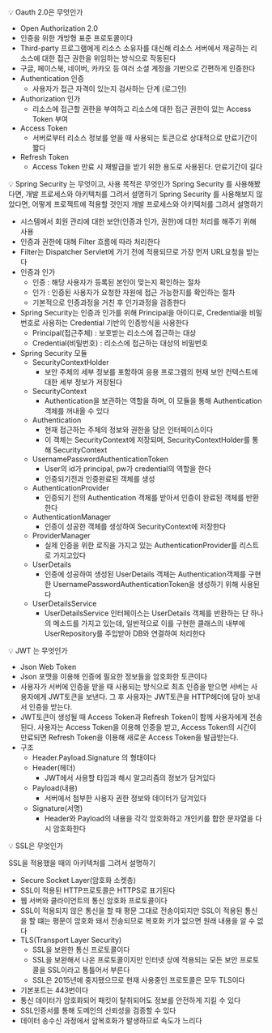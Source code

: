 <aside>
💡 Oauth 2.0은 무엇인가

</aside>

- Open Authorization 2.0
- 인증을 위한 개방형 표준 프로토콜이다
- Third-party 프로그램에게 리소스 소유자를 대신해 리소스 서버에서 제공하는 리소스에 대한 접근 권한을 위임하는 방식으로 작동된다
- 구글, 페이스북, 네이버, 카카오 등 여러 소셜 계정을 기반으로 간편하게 인증한다
- Authentication 인증
    - 사용자가 접근 자격이 있는지 검사하는 단계 (로그인)
- Authorization 인가
    - 리소스에 접근할 권한을 부여하고 리소스에 대한 접근 권한이 있는 Access Token 부여
- Access Token
    - 서버로부터 리소스 정보를 얻을 때 사용되는 토큰으로 상대적으로 만료기간이 짧다
- Refresh Token
    - Access Token 만료 시 재발급을 받기 위한 용도로 사용된다. 만료기간이 길다

<aside>
💡 Spring Security 는 무엇이고, 사용 목적은 무엇인가
Spring Security 를 사용해봤다면, 개발 프로세스와 아키텍처를 그려서 설명하기
Spring Security 를 사용해보지 않았다면, 어떻게 프로젝트에 적용할 것인지 개발 프로세스와 아키텍처를 그려서 설명하기

</aside>

- 시스템에서 회원 관리에 대한 보안(인증과 인가, 권한)에 대한 처리를 해주기 위해 사용
- 인증과 권한에 대해 Filter 흐름에 따라 처리한다
- Filter는 Dispatcher Servlet에 가기 전에 적용되므로 가장 먼저 URL요청을 받는다
- 인증과 인가
    - 인증 : 해당 사용자가 등록된 본인이 맞는지 확인하는 절차
    - 인가 : 인증된 사용자가 요청한 자원에 접근 가능한지를 확인하는 절차
    - 기본적으로 인증과정을 거친 후 인가과정을 검증한다
- Spring Security는 인증과 인가를 위해 Principal을 아이디로, Credential을 비밀번호로 사용하는 Credential 기반의 인증방식을 사용한다
    - Principal(접근주체) : 보호받는 리소스에 접근하는 대상
    - Credential(비밀번호) : 리소스에 접근하는 대상의 비밀번호
- Spring Security 모듈
    - SecurityContextHolder
        - 보안 주체의 세부 정보를 포함하여 응용 프로그램의 현재 보안 컨텍스트에 대한 세부 정보가 저장된다
    - SecurityContext
        - Authentication을 보관하는 역할을 하며, 이 모듈을 통해 Authentication 객체를 꺼내올 수 있다
    - Authentication
        - 현재 접근하는 주체의 정보와 권한을 담은 인터페이스이다
        - 이 객체는 SecurityContext에 저장되며, SecurityContextHolder를 통해 SecurityContext
    - UsernamePasswordAuthenticationToken
        - User의 id가 principal, pw가 credential의 역할을 한다
        - 인증되기전과 인증완료된 객체를 생성
    - AuthenticationProvider
        - 인증되기 전의 Authentication 객체를 받아서 인증이 완료된 객체를 반환한다
    - AuthenticationManager
        - 인증이 성공한 객체를 생성하여 SecurityContext에 저장한다
    - ProviderManager
        - 실제 인증을 위한 로직을 가지고 있는 AuthenticationProvider를 리스트로 가지고있다
    - UserDetails
        - 인증에 성공하여 생성된 UserDetails 객체는 Authentication객체를 구현한 UsernamePasswordAuthenticationToken을 생성하기 위해 사용된다
    - UserDetailsService
        - UserDetailsService 인터페이스는 UserDetails 객체를 반환하는 단 하나의 메소드를 가지고 있는데, 일반적으로 이를 구현한 클래스의 내부에 UserRepository를 주입받아 DB와 연결하여 처리한다

<aside>
💡 JWT 는 무엇인가

</aside>

- Json Web Token
- Json 포맷을 이용해 인증에 필요한 정보들을 암호화한 토큰이다
- 사용자가 서버에 인증을 받을 때 사용되는 방식으로 최초 인증을 받으면 서버는 사용자에게 JWT토큰을 보낸다. 그 후 사용자는 JWT토큰을 HTTP헤더에 담아 보내서 인증을 받는다.
- JWT토큰이 생성될 때 Access Token과 Refresh Token이 함께 사용자에게 전송된다. 사용자는 Access Token을 이용해 인증을 받고, Access Token의 시간이 만료되면 Refresh Token을 이용해 새로운 Access Token을 발급받는다.
- 구조
    - Header.Payload.Signature 의 형태이다
    - Header(헤더)
        - JWT에서 사용할 타입과 해시 알고리즘의 정보가 담겨있다
    - Payload(내용)
        - 서버에서 첨부한 사용자 권한 정보와 데이터가 담겨있다
    - Signature(서명)
        - Header와 Payload의 내용을 각각 암호화하고 개인키를 합한 문자열을 다시 암호화한다

<aside>
💡 SSL은 무엇인가

SSL을 적용했을 때의 아키텍처를 그려서 설명하기

</aside>

- Secure Socket Layer(암호화 소켓층)
- SSL이 적용된 HTTP프로토콜은 HTTPS로 표기된다
- 웹 서버와 클라이언트의 통신 암호화 프로토콜이다
- SSL이 적용되지 않은 통신을 할 때 평문 그대로 전송이되지만 SSL이 적용된 통신을 할 떄는 평문이 암호화 돼서 전송되므로 복호화 키가 없으면 원래 내용을 알 수 없다
- TLS(Transport Layer Security)
    - SSL을 보완한 통신 프로토콜이다
    - SSL을 보완해서 나온 프로토콜이지만 인터넷 상에 적용되는 모든 보안 프로토콜을 SSL이라고 통틀어서 부른다
    - SSL은 2015년에 중지됐으므로 현재 사용중인 프로토콜은 모두 TLS이다
- 기본포트는 443번이다
- 통신 데이터가 암호화되어 패킷이 탈취되어도 정보를 안전하게 지킬 수 있다
- SSL인증서를 통해 도메인의 신뢰성을 검증할 수 있다
- 데이터 송수신 과정에서 암복호화가 발생하므로 속도가 느리다
